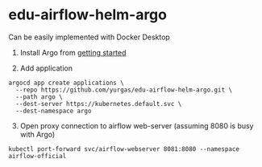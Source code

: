 # edu-airflow-helm-argo

Can be easily implemented with Docker Desktop

1. Install Argo from [getting started](https://argo-cd.readthedocs.io/en/stable/getting_started/)

2. Add application

```
argocd app create applications \
  --repo https://github.com/yurgas/edu-airflow-helm-argo.git \
  --path argo \
  --dest-server https://kubernetes.default.svc \
  --dest-namespace argo
```

3. Open proxy connection to airflow web-server (assuming 8080 is busy with Argo)
```
kubectl port-forward svc/airflow-webserver 8081:8080 --namespace airflow-official
```

